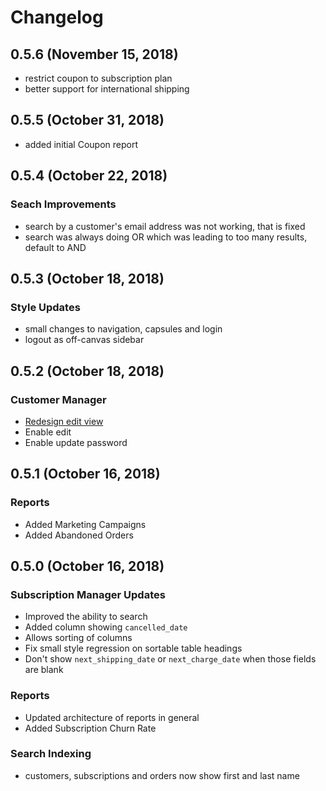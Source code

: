 # Changelog

## 0.5.6 (November 15, 2018)

* restrict coupon to subscription plan
* better support for international shipping

## 0.5.5 (October 31, 2018)

* added initial Coupon report

## 0.5.4 (October 22, 2018)

### Seach Improvements
* search by a customer's email address was not working, that is fixed
* search was always doing OR which was leading to too many results, default to AND

## 0.5.3 (October 18, 2018)

### Style Updates
* small changes to navigation, capsules and login
* logout as off-canvas sidebar

## 0.5.2 (October 18, 2018)

### Customer Manager
* [Redesign edit view](https://s3.amazonaws.com/strong-platform-public/customer-manager.gif)
* Enable edit
* Enable update password

## 0.5.1 (October 16, 2018)

### Reports

* Added Marketing Campaigns
* Added Abandoned Orders

## 0.5.0 (October 16, 2018)

### Subscription Manager Updates

* Improved the ability to search
* Added column showing `cancelled_date`
* Allows sorting of columns
* Fix small style regression on sortable table headings
* Don't show `next_shipping_date` or `next_charge_date` when those fields are blank

### Reports

* Updated architecture of reports in general
* Added Subscription Churn Rate

### Search Indexing

* customers, subscriptions and orders now show first and last name
